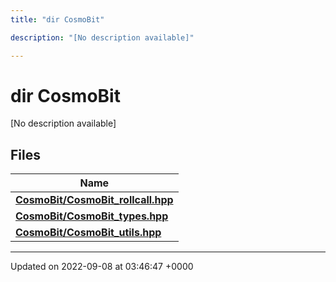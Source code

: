 ```yaml
---
title: "dir CosmoBit"

description: "[No description available]"

---
```


# dir CosmoBit

[No description available]

## Files

| Name           |
| -------------- |
| **[CosmoBit/CosmoBit_rollcall.hpp](/documentation/code/files/cosmobit__rollcall_8hpp/#file-cosmobit-cosmobit-rollcall-hpp)**  |
| **[CosmoBit/CosmoBit_types.hpp](/documentation/code/files/cosmobit__types_8hpp/#file-cosmobit-cosmobit-types-hpp)**  |
| **[CosmoBit/CosmoBit_utils.hpp](/documentation/code/files/cosmobit__utils_8hpp/#file-cosmobit-cosmobit-utils-hpp)**  |






-------------------------------

Updated on 2022-09-08 at 03:46:47 +0000
